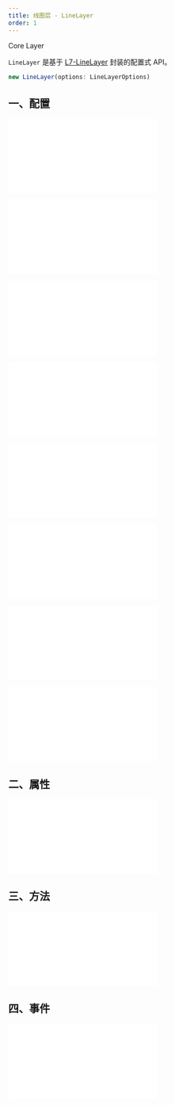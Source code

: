 ```yaml
---
title: 线图层 - LineLayer
order: 1
---
```


<Badge type="success" text="Core Layer">Core Layer</Bdage>

`LineLayer` 是基于 [L7-LineLayer](https://l7.antv.vision/zh/docs/api/line_layer/linelayer) 封装的配置式 API。

```ts
new LineLayer(options: LineLayerOptions)
```

## 一、配置

<embed src="@/docs/common/base-layers/base-common/options.zh.md"></embed>

<embed src="@/docs/common/base-layers/line-layer/source.zh.md"></embed>

<embed src="@/docs/common/base-layers/line-layer/shape.zh.md"></embed>

<embed src="@/docs/common/attribute/color.zh.md"></embed>

<embed src="@/docs/common/attribute/size.zh.md"></embed>

<embed src="@/docs/common/base-layers/line-layer/style.zh.md"></embed>

<embed src="@/docs/common/attribute/state.zh.md"></embed>

<embed src="@/docs/common/base-layers/line-layer/animate.zh.md"></embed>

## 二、属性

<embed src="@/docs/common/base-layers/base-common/attribute.zh.md"></embed>

## 三、方法

<embed src="@/docs/common/base-layers/base-common/method.zh.md"></embed>

## 四、事件

<embed src="@/docs/common/base-layers/base-common/event.zh.md"></embed>
